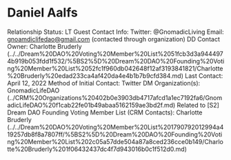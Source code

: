 # Daniel Aalfs

Relationship Status: LT Guest
Contact Info: Twitter: @GnomadicLiving 
Email: gnoamdiclifedao@gmail.com
(contacted through organization)
DD Contact Owner: Charlotte Bruderly (../../Dream%20DAO%20Voting%20Member%20List%2051fcb3d3a9444974b919b053fdd1f532/%5BS2%5D%20Dream%20DAO%20Founding%20Voting%20Member%20List%2052fc1f960db042648f12af3193841821/Charlotte%20Bruderly%20edad233ca4af420da4e4b1b7b9cfd384.md)
Last Contact: April 12, 2022
Method of Initial Contact: Twitter DM
Organization(s): GnomadicLifeDAO (../CRM%20Organizations%20402b0e3903db4717afcd1a1ec7192fa6/GnomadicLifeDAO%20f1cab22fe01b49abaa5162159ae3bd2f.md)
Related to [S2] Dream DAO Founding Voting Member List (CRM Contacts): Charlotte Bruderly (../../Dream%20DAO%20Voting%20Member%20List%201790792012994a419257db8f8a7807ff/%5BS2%5D%20Dream%20DAO%20Founding%20Voting%20Member%20List%202c05a57dde504a87a8ced236cce0b149/Charlotte%20Bruderly%201f06432437dc4f7d943016b0c1f512d0.md)